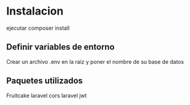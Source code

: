 # Instalacion
ejecutar composer install
## Definir variables de entorno
Crear un archivo .env en la raiz y poner el nombre de su base de datos

## Paquetes utilizados
Fruitcake laravel cors
laravel jwt